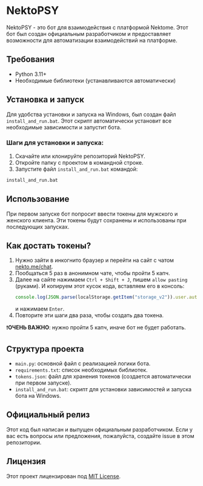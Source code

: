 
# NektoPSY

NektoPSY - это бот для взаимодействия с платформой Nektome. Этот бот был создан официальным разработчиком и предоставляет возможности для автоматизации взаимодействий на платформе.

## Требования

- Python 3.11+
- Необходимые библиотеки (устанавливаются автоматически)

## Установка и запуск

Для удобства установки и запуска на Windows, был создан файл `install_and_run.bat`. Этот скрипт автоматически установит все необходимые зависимости и запустит бота.

### Шаги для установки и запуска:

1. Скачайте или клонируйте репозиторий NektoPSY.
2. Откройте папку с проектом в командной строке.
3. Запустите файл `install_and_run.bat` командой:

```sh
install_and_run.bat
```

## Использование

При первом запуске бот попросит ввести токены для мужского и женского клиента. Эти токены будут сохранены и использованы при последующих запусках.

## Как достать токены?

1. Нужно зайти в инкогнито браузер и перейти на сайт с чатом [nekto.me/chat](https://nekto.me/chat).
2. Пообщаться 5 раз в анонимном чате, чтобы пройти 5 капч.
3. Далее на сайте нажимаем `Ctrl + Shift + J`, пишем `allow pasting` (руками). И копируем этот кусок кода, вставляем его в консоль:
    ```javascript
    console.log(JSON.parse(localStorage.getItem("storage_v2")).user.authToken)
    ```
    и нажимаем `Enter`.
4. Повторите эти шаги два раза, чтобы создать два токена.

❗️**ОЧЕНЬ ВАЖНО**: нужно пройти 5 капч, иначе бот не будет работать.

## Структура проекта

- `main.py`: основной файл с реализацией логики бота.
- `requirements.txt`: список необходимых библиотек.
- `tokens.json`: файл для хранения токенов (создается автоматически при первом запуске).
- `install_and_run.bat`: скрипт для установки зависимостей и запуска бота на Windows.

## Официальный релиз

Этот код был написан и выпущен официальным разработчиком. Если у вас есть вопросы или предложения, пожалуйста, создайте issue в этом репозитории.

## Лицензия

Этот проект лицензирован под [MIT License](LICENSE).
